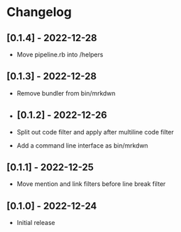 # Changelog

## [0.1.4] - 2022-12-28

- Move pipeline.rb into /helpers

## [0.1.3] - 2022-12-28

- Remove bundler from bin/mrkdwn

- ## [0.1.2] - 2022-12-26

- Split out code filter and apply after multiline code filter
- Add a command line interface as bin/mrkdwn

## [0.1.1] - 2022-12-25

- Move mention and link filters before line break filter

## [0.1.0] - 2022-12-24

- Initial release
